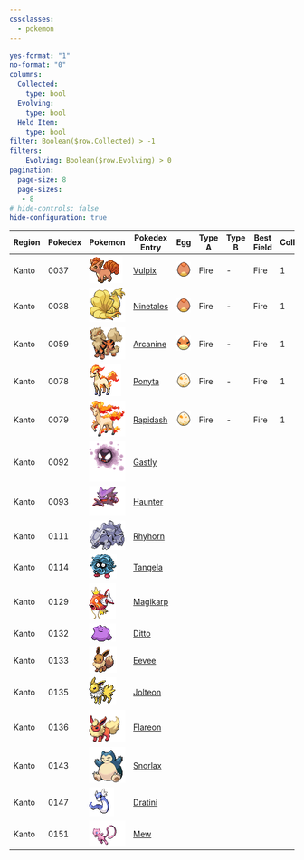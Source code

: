```yaml
---
cssclasses:
  - pokemon
---
```


```yaml enhanced-tables
yes-format: "1" 
no-format: "0"
columns:
  Collected:
    type: bool
  Evolving:
    type: bool
  Held Item:
    type: bool
filter: Boolean($row.Collected) > -1
filters:
    Evolving: Boolean($row.Evolving) > 0
pagination:
  page-size: 8
  page-sizes:
   - 8
# hide-controls: false
hide-configuration: true
```

| Region | Pokedex | Pokemon                                  | Pokedex Entry                                        | Egg                                          | Type A | Type B | Best Field | Collected | Evolving | Status                                                |
| ------ | ------- | ---------------------------------------- | ---------------------------------------------------- | -------------------------------------------- | ------ | ------ | ---------- | --------- | -------- | ----------------------------------------------------- |
| Kanto  | 0037    | ![vulpix](01%20Pokemon/vulpix.gif)       | [Vulpix](https://pokemondb.net/pokedex/vulpix)       | ![Vulpix_Egg](02%20Egg/Vulpix_Egg.png)       | Fire   | -      | Fire       | 1         | 0        | ![vulpix-status](03%20Status/vulpix-status.png)       |
| Kanto  | 0038    | ![ninetales](01%20Pokemon/ninetales.gif) | [Ninetales](https://pokemondb.net/pokedex/ninetales) | ![Vulpix_Egg](02%20Egg/Vulpix_Egg.png)       | Fire   | -      | Fire       | 1         | 0        | ![ninetales-status](03%20Status/ninetales-status.png) |
| Kanto  | 0059    | ![arcanine](01%20Pokemon/arcanine.gif)   | [Arcanine](https://pokemondb.net/pokedex/arcanine)   | ![Growlithe_Egg](02%20Egg/Growlithe_Egg.png) | Fire   | -      | Fire       | 1         | 0        | ![growlithe-status](03%20Status/growlithe-status.png) |
| Kanto  | 0078    | ![ponyta](01%20Pokemon/ponyta.gif)       | [Ponyta](https://pokemondb.net/pokedex/ponyta)       | ![Ponyta_Egg](02%20Egg/Ponyta_Egg.png)       | Fire   | -      | Fire       | 1         | 0        | ![ponyta-status](03%20Status/ponyta-status.png)       |
| Kanto  | 0079    | ![rapidash](01%20Pokemon/rapidash.gif)   | [Rapidash](https://pokemondb.net/pokedex/rapidash)   | ![Ponyta_Egg](02%20Egg/Ponyta_Egg.png)       | Fire   | -      | Fire       | 1         | 0        | ![rapidash-status](03%20Status/rapidash-status.png)   |
| Kanto  | 0092    | ![gastly](01%20Pokemon/gastly.gif)       | [Gastly](https://pokemondb.net/pokedex/gastly)       |                                              |        |        |            |           |          |                                                       |
| Kanto  | 0093    | ![](01%20Pokemon/haunter.gif)            | [Haunter](https://pokemondb.net/pokedex/haunter)     |                                              |        |        |            |           |          |                                                       |
| Kanto  | 0111    | ![](01%20Pokemon/rhyhorn-f.gif)          | [Rhyhorn](https://pokemondb.net/pokedex/rhyhorn)     |                                              |        |        |            |           |          |                                                       |
| Kanto  | 0114    | ![](01%20Pokemon/tangela.gif)            | [Tangela](https://pokemondb.net/pokedex/tangela)     |                                              |        |        |            |           |          |                                                       |
| Kanto  | 0129    | ![](01%20Pokemon/magikarp.gif)           | [Magikarp](https://pokemondb.net/pokedex/magikarp)   |                                              |        |        |            |           |          |                                                       |
| Kanto  | 0132    | ![](01%20Pokemon/ditto.gif)              | [Ditto](https://pokemondb.net/pokedex/ditto)         |                                              |        |        |            |           |          |                                                       |
| Kanto  | 0133    | ![](01%20Pokemon/eevee%201.gif)          | [Eevee](https://pokemondb.net/pokedex/eevee)         |                                              |        |        |            |           |          |                                                       |
| Kanto  | 0135    | ![](01%20Pokemon/jolteon%201.gif)        | [Jolteon](https://pokemondb.net/pokedex/jolteon)     |                                              |        |        |            |           |          |                                                       |
| Kanto  | 0136    | ![](01%20Pokemon/flareon.gif)            | [Flareon](https://pokemondb.net/pokedex/flareon)     |                                              |        |        |            |           |          |                                                       |
| Kanto  | 0143    | ![](01%20Pokemon/snorlax.gif)            | [Snorlax](https://pokemondb.net/pokedex/snorlax)     |                                              |        |        |            |           |          |                                                       |
| Kanto  | 0147    | ![](01%20Pokemon/dratini.gif)            | [Dratini](https://pokemondb.net/pokedex/dratini)     |                                              |        |        |            |           |          |                                                       |
| Kanto  | 0151    | ![](01%20Pokemon/mew.gif)                | [Mew](https://pokemondb.net/pokedex/mew)             |                                              |        |        |            |           |          |                                                       |
